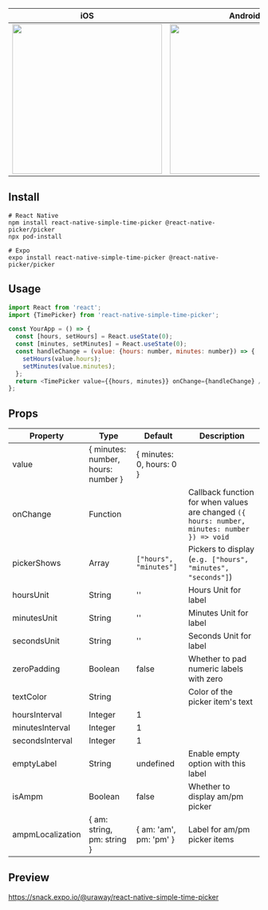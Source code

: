 <!-- prettier-ignore -->
| iOS | Android |
| --- | --- |
| <img src="./screenshots/iOS.png" width="300" /> | <img src="./screenshots/Android.png" width="300" /> |

## Install

```
# React Native
npm install react-native-simple-time-picker @react-native-picker/picker
npx pod-install

# Expo
expo install react-native-simple-time-picker @react-native-picker/picker
```

## Usage

```javascript
import React from 'react';
import {TimePicker} from 'react-native-simple-time-picker';

const YourApp = () => {
  const [hours, setHours] = React.useState(0);
  const [minutes, setMinutes] = React.useState(0);
  const handleChange = (value: {hours: number, minutes: number}) => {
    setHours(value.hours);
    setMinutes(value.minutes);
  };
  return <TimePicker value={{hours, minutes}} onChange={handleChange} />;
};
```

## Props

| Property         | Type                               | Default                  | Description                                                                                  |
| ---------------- | ---------------------------------- | ------------------------ | -------------------------------------------------------------------------------------------- |
| value            | { minutes: number, hours: number } | { minutes: 0, hours: 0 } |                                                                                              |
| onChange         | Function                           |                          | Callback function for when values are changed `({ hours: number, minutes: number }) => void` |
| pickerShows      | Array                              | `["hours", "minutes"]`   | Pickers to display (`e.g. ["hours", "minutes", "seconds"]`)                                  |
| hoursUnit        | String                             | ''                       | Hours Unit for label                                                                         |
| minutesUnit      | String                             | ''                       | Minutes Unit for label                                                                       |
| secondsUnit      | String                             | ''                       | Seconds Unit for label                                                                       |
| zeroPadding      | Boolean                            | false                    | Whether to pad numeric labels with zero                                                      |
| textColor        | String                             |                          | Color of the picker item's text                                                              |
| hoursInterval    | Integer                            | 1                        |                                                                                              |
| minutesInterval  | Integer                            | 1                        |                                                                                              |
| secondsInterval  | Integer                            | 1                        |                                                                                              |
| emptyLabel       | String                             | undefined                | Enable empty option with this label                                                          |
| isAmpm           | Boolean                            | false                    | Whether to display am/pm picker                                                              |
| ampmLocalization | { am: string, pm: string }         | { am: 'am', pm: 'pm' }   | Label for am/pm picker items                                                                 |

## Preview

https://snack.expo.io/@uraway/react-native-simple-time-picker
